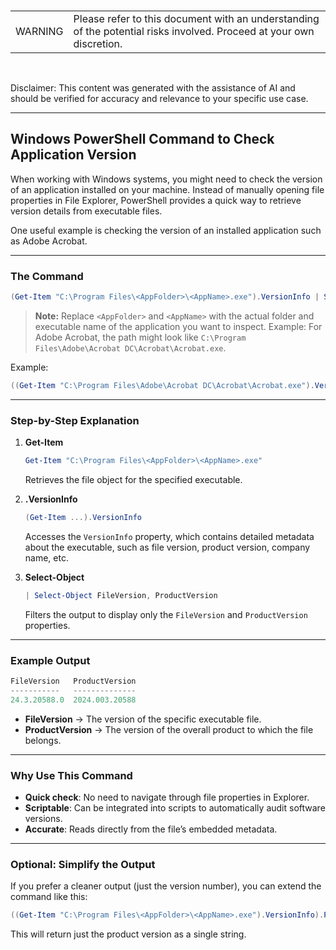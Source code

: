 <br><table><td>WARNING</td><td>Please refer to this document with an understanding of the potential risks involved. Proceed at your own discretion.</td></table><br>

Disclaimer: This content was generated with the assistance of AI and should be verified for accuracy and relevance to your specific use case.

---

## Windows PowerShell Command to Check Application Version

When working with Windows systems, you might need to check the version of an application installed on your machine. Instead of manually opening file properties in File Explorer, PowerShell provides a quick way to retrieve version details from executable files.

One useful example is checking the version of an installed application such as Adobe Acrobat.

---

### The Command

```powershell
(Get-Item "C:\Program Files\<AppFolder>\<AppName>.exe").VersionInfo | Select-Object FileVersion, ProductVersion
````

> **Note:** Replace `<AppFolder>` and `<AppName>` with the actual folder and executable name of the application you want to inspect.
> Example: For Adobe Acrobat, the path might look like
> `C:\Program Files\Adobe\Acrobat DC\Acrobat\Acrobat.exe`.

Example:
```powershell
((Get-Item "C:\Program Files\Adobe\Acrobat DC\Acrobat\Acrobat.exe").VersionInfo).ProductVersion
````

---

### Step-by-Step Explanation

1. **Get-Item**

   ```powershell
   Get-Item "C:\Program Files\<AppFolder>\<AppName>.exe"
   ```

   Retrieves the file object for the specified executable.

2. **.VersionInfo**

   ```powershell
   (Get-Item ...).VersionInfo
   ```

   Accesses the `VersionInfo` property, which contains detailed metadata about the executable, such as file version, product version, company name, etc.

3. **Select-Object**

   ```powershell
   | Select-Object FileVersion, ProductVersion
   ```

   Filters the output to display only the `FileVersion` and `ProductVersion` properties.

---

### Example Output

```powershell
FileVersion   ProductVersion
-----------   --------------
24.3.20588.0  2024.003.20588
```

* **FileVersion** → The version of the specific executable file.
* **ProductVersion** → The version of the overall product to which the file belongs.

---

### Why Use This Command

* **Quick check**: No need to navigate through file properties in Explorer.
* **Scriptable**: Can be integrated into scripts to automatically audit software versions.
* **Accurate**: Reads directly from the file’s embedded metadata.

---

### Optional: Simplify the Output

If you prefer a cleaner output (just the version number), you can extend the command like this:

```powershell
((Get-Item "C:\Program Files\<AppFolder>\<AppName>.exe").VersionInfo).ProductVersion
```

This will return just the product version as a single string.
